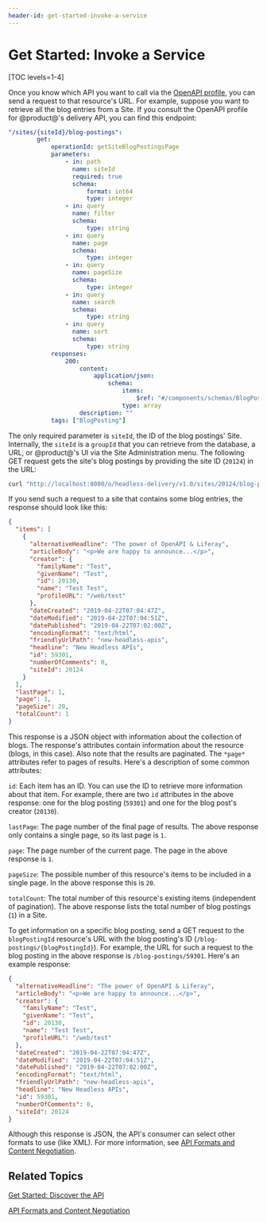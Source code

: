 ```yaml
---
header-id: get-started-invoke-a-service
---
```


# Get Started: Invoke a Service

[TOC levels=1-4]

Once you know which API you want to call via the 
[OpenAPI profile](/docs/7-1/tutorials/-/knowledge_base/t/get-started-discover-the-api), 
you can send a request to that resource's URL. For example, suppose you want to 
retrieve all the blog entries from a Site. If you consult the OpenAPI profile 
for @product@'s delivery API, you can find this endpoint: 

```yaml
"/sites/{siteId}/blog-postings":
        get:
            operationId: getSiteBlogPostingsPage
            parameters:
                - in: path
                  name: siteId
                  required: true
                  schema:
                      format: int64
                      type: integer
                - in: query
                  name: filter
                  schema:
                      type: string
                - in: query
                  name: page
                  schema:
                      type: integer
                - in: query
                  name: pageSize
                  schema:
                      type: integer
                - in: query
                  name: search
                  schema:
                      type: string
                - in: query
                  name: sort
                  schema:
                      type: string
            responses:
                200:
                    content:
                        application/json:
                            schema:
                                items:
                                    $ref: "#/components/schemas/BlogPosting"
                                type: array
                    description: ""
            tags: ["BlogPosting"]
```

The only required parameter is `siteId`, the ID of the blog postings' Site. 
Internally, the `siteId` is a `groupId` that you can retrieve from the database, 
a URL, or @product@'s UI via the Site Administration menu. The following GET 
request gets the site's blog postings by providing the site ID (`20124`) in the 
URL: 

```bash
curl "http://localhost:8080/o/headless-delivery/v1.0/sites/20124/blog-postings/" -u 'test@example.com:test'
```

If you send such a request to a site that contains some blog entries, the 
response should look like this: 

```json
{
  "items": [
    {
      "alternativeHeadline": "The power of OpenAPI & Liferay",
      "articleBody": "<p>We are happy to announce...</p>",
      "creator": {
        "familyName": "Test",
        "givenName": "Test",
        "id": 20130,
        "name": "Test Test",
        "profileURL": "/web/test"
      },
      "dateCreated": "2019-04-22T07:04:47Z",
      "dateModified": "2019-04-22T07:04:51Z",
      "datePublished": "2019-04-22T07:02:00Z",
      "encodingFormat": "text/html",
      "friendlyUrlPath": "new-headless-apis",
      "headline": "New Headless APIs",
      "id": 59301,
      "numberOfComments": 0,
      "siteId": 20124
    }
  ],
  "lastPage": 1,
  "page": 1,
  "pageSize": 20,
  "totalCount": 1
}
```

This response is a JSON object with information about the collection of blogs. 
The response's attributes contain information about the resource (blogs, in this 
case). Also note that the results are paginated. The `*page*` attributes refer 
to pages of results. Here's a description of some common attributes: 

`id`: Each item has an ID. You can use the ID to retrieve more information about 
that item. For example, there are two `id` attributes in the above response: one 
for the blog posting (`59301`) and one for the blog post's creator (`20130`). 

`lastPage`: The page number of the final page of results. The above response 
only contains a single page, so its last page is `1`. 

`page`: The page number of the current page. The page in the above response is 
`1`. 

`pageSize`: The possible number of this resource's items to be included in a 
single page. In the above response this is `20`. 

`totalCount`: The total number of this resource's existing items (independent of 
pagination). The above response lists the total number of blog postings (`1`) in 
a Site. 

To get information on a specific blog posting, send a GET request to the 
`blogPostingId` resource's URL with the blog posting's ID 
(`/blog-postings/{blogPostingId}`). For example, the URL for such a request to 
the blog posting in the above response is `/blog-postings/59301`. Here's an 
example response: 

```json
{
  "alternativeHeadline": "The power of OpenAPI & Liferay",
  "articleBody": "<p>We are happy to announce...</p>",
  "creator": {
    "familyName": "Test",
    "givenName": "Test",
    "id": 20130,
    "name": "Test Test",
    "profileURL": "/web/test"
  },
  "dateCreated": "2019-04-22T07:04:47Z",
  "dateModified": "2019-04-22T07:04:51Z",
  "datePublished": "2019-04-22T07:02:00Z",
  "encodingFormat": "text/html",
  "friendlyUrlPath": "new-headless-apis",
  "headline": "New Headless APIs",
  "id": 59301,
  "numberOfComments": 0,
  "siteId": 20124
}
```

Although this response is JSON, the API's consumer can select other formats to 
use (like XML). For more information, see 
[API Formats and Content Negotiation](/docs/7-1/tutorials/-/knowledge_base/t/api-formats-and-content-negotiation). 

## Related Topics

[Get Started: Discover the API](/docs/7-1/tutorials/-/knowledge_base/t/get-started-discover-the-api)

[API Formats and Content Negotiation](/docs/7-1/tutorials/-/knowledge_base/t/api-formats-and-content-negotiation)
